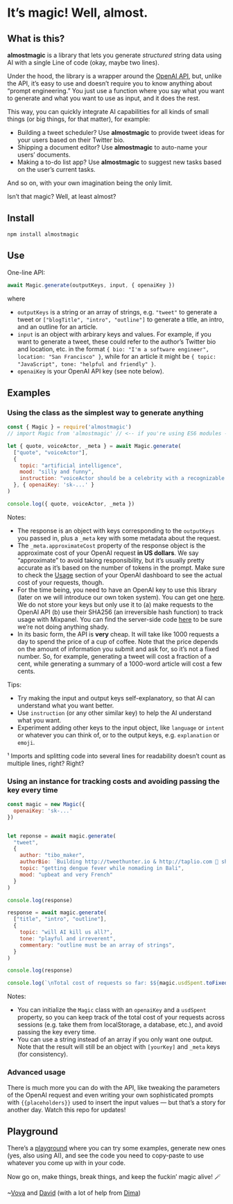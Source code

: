 # It’s magic! Well, almost.

## What is this?

**almostmagic** is a library that lets you generate *structured* string data using AI with a single Line of code (okay, maybe two lines).

Under the hood, the library is a wrapper around the [OpenAI API](https://openai.com/api/), but, unlike the API, it’s easy to use and doesn’t require you to know anything about “prompt engineering.” You just use a function where you say what you want to generate and what you want to use as input, and it does the rest.

This way, you can quickly integrate AI capabilities for all kinds of small things (or big things, for that matter), for example:

* Building a tweet scheduler? Use **almostmagic** to provide tweet ideas for your users based on their Twitter bio.
* Shipping a document editor? Use **almostmagic** to auto-name your users’ documents.
* Making a to-do list app? Use **almostmagic** to suggest new tasks based on the user’s current tasks.

And so on, with your own imagination being the only limit.

Isn’t that magic? Well, at least almost?

## Install

```shell
npm install almostmagic
```

## Use

One-line API:

```js
await Magic.generate(outputKeys, input, { openaiKey })
```

where
* `outputKeys` is a string or an array of strings, e.g. `"tweet"` to generate a tweet or `["blogTitle", "intro", "outline"]` to generate a title, an intro, and an outline for an article.
* `input` is an object with arbirary keys and values. For example, if you want to generate a tweet, these could refer to the author’s Twitter bio and location, etc. in the format `{ bio: "I'm a software engineer", location: "San Francisco" }`, while for an article it might be `{ topic: "JavaScript", tone: "helpful and friendly" }`.
* `openaiKey` is your OpenAI API key (see note below).

## Examples

### Using the class as the simplest way to generate anything

```js
const { Magic } = require('almostmagic')
// import Magic from 'almostmagic' // <-- if you're using ES6 modules -- NOT TESTED YET!

let { quote, voiceActor, _meta } = await Magic.generate(
  ["quote", "voiceActor"],
  {
    topic: "artificial intelligence",
    mood: "silly and funny",
    instruction: "voiceActor should be a celebrity with a recognizable voice."
  }, { openaiKey: 'sk-...' }
)

console.log({ quote, voiceActor, _meta })
```

Notes:
* The response is an object with keys corresponding to the `outputKeys` you passed in, plus a `_meta` key with some metadata about the request.
* The `_meta.approximateCost` property of the response object is the approximate cost of your OpenAI request **in US dollars**. We say “approximate” to avoid taking responsibility, but it’s usually pretty accurate as it’s based on the number of tokens in the prompt. Make sure to check the [Usage](https://beta.openai.com/account/usage) section of your OpenAI dashboard to see the actual cost of your requests, though.
* For the time being, you need to have an OpenAI key to use this library (later on we will introduce our own token system). You can get one [here](https://beta.openai.com/account/api-keys). We do not store your keys but only use it to (a) make requests to the OpenAI API (b) use their SHA256 (an irreversible hash function) to track usage with Mixpanel. You can find the server-side code [here](https://github.com/vzakharov/ideality-nuxt/blob/master/api/polygon/index.coffee#L340) to be sure we’re not doing anything shady.
* In its basic form, the API is **very** cheap. It will take like 1000 requests a day to spend the price of a cup of coffee. Note that the price depends on the amount of information you submit and ask for, so it’s not a fixed number. So, for example, generating a tweet will cost a fraction of a cent, while generating a summary of a 1000-word article will cost a few cents.

Tips:
* Try making the input and output keys self-explanatory, so that AI can understand what you want better.
* Use `instruction` (or any other similar key) to help the AI understand what you want.
* Experiment adding other keys to the input object, like `language` or `intent` or whatever you can think of, or to the output keys, e.g. `explanation` or `emoji`.

¹ Imports and splitting code into several lines for readability doesn’t count as multiple lines, right? Right?

### Using an instance for tracking costs and avoiding passing the key every time


```js
const magic = new Magic({
  openaiKey: 'sk-...'
})


let reponse = await magic.generate(
  "tweet",
  {
    author: "tibo_maker",
    authorBio: `Building http://tweethunter.io & http://taplio.com 🚢 sharing all my learnings about startups & audience building 👋 Sold 2 startups, crashed way more 💪`,
    topic: "getting dengue fever while nomading in Bali",
    mood: "upbeat and very French"
  }
)

console.log(response)

response = await magic.generate(
  ["title", "intro", "outline"],
  {
    topic: "will AI kill us all?",
    tone: "playful and irreverent",
    commentary: "outline must be an array of strings",
  }
)

console.log(response)

console.log(`\nTotal cost of requests so far: $${magic.usdSpent.toFixed(2)}`)
```

Notes:
* You can initialize the `Magic` class with an `openaiKey` and a `usdSpent` property, so you can keep track of the total cost of your requests across sessions (e.g. take them from localStorage, a database, etc.), and avoid passing the key every time.
* You can use a string instead of an array if you only want one output. Note that the result will still be an object with `[yourKey]` and `_meta` keys (for consistency).

### Advanced usage

There is much more you can do with the API, like tweaking the parameters of the OpenAI request and even writing your own sophisticated prompts with `{{placeholders}}` used to insert the input values — but that’s a story for another day. Watch this repo for updates!

## Playground

There’s a [playground](https://losideadores.github.io/almostmagic-demo/) where you can try some examples, generate new ones (yes, also using AI), and see the code you need to copy-paste to use whatever you come up with in your code.

Now go on, make things, break things, and keep the fuckin’ magic alive! 🪄

~[Vova](https://twitter.com/vovahimself) and [David](https://twitter.com/davipar) (with a lot of help from [Dima](https://twitter.com/dchest))